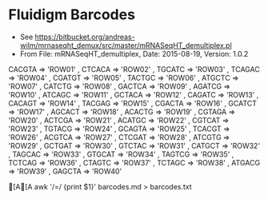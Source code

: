 # Fluidigm Barcodes

- See https://bitbucket.org/andreas-wilm/mrnaseqht_demux/src/master/mRNASeqHT_demultiplex.pl
- From File: mRNASeqHT_demultiplex, Date: 2015-08-19, Version: 1.0.2


CACGTA	=>	'ROW01'	,
	CTCACA	=>	'ROW02'	,
	TGCATC	=>	'ROW03'	,
	TCAGAC	=>	'ROW04'	,
	CGATGT	=>	'ROW05'	,
	TACTGC	=>	'ROW06'	,
	ATGCTC	=>	'ROW07'	,
	CATCTG	=>	'ROW08'	,
	GACTCA	=>	'ROW09'	,
	AGATCG	=>	'ROW10'	,
	ATCAGC	=>	'ROW11'	,
	GCTACA	=>	'ROW12'	,
	CAGATC	=>	'ROW13'	,
	CACAGT	=>	'ROW14'	,
	TACGAG	=>	'ROW15'	,
	CGACTA	=>	'ROW16'	,
	GCATCT	=>	'ROW17'	,
	AGCACT	=>	'ROW18'	,
	ACACTG	=>	'ROW19'	,
	CGTAGA	=>	'ROW20'	,
	ACTCGA	=>	'ROW21'	,
	ACATGC	=>	'ROW22'	,
	CGTCAT	=>	'ROW23'	,
	TGTACG	=>	'ROW24'	,
	GCAGTA	=>	'ROW25'	,
	TCACGT	=>	'ROW26'	,
	ACGTCA	=>	'ROW27'	,
	CTCGAT	=>	'ROW28'	,
	ATCGTG	=>	'ROW29'	,
	GCTGAT	=>	'ROW30'	,
	GTCTAC	=>	'ROW31'	,
	CATGCT	=>	'ROW32'	,
	TAGCAC	=>	'ROW33'	,
	GTGCAT	=>	'ROW34'	,
	TAGTCG	=>	'ROW35'	,
	TCTCAG	=>	'ROW36'	,
	CTAGTC	=>	'ROW37'	,
	TCTAGC	=>	'ROW38'	,
	ATGACG	=>	'ROW39'	,
	GAGCTA	=>	'ROW40'	

[A[A
	 awk '/=/ {print $1}' barcodes.md  > barcodes.txt
